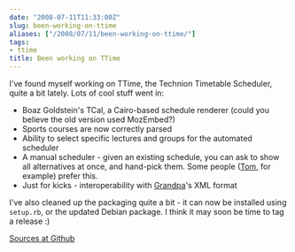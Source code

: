 ```yaml
---
date: "2008-07-11T11:33:00Z"
slug: been-working-on-ttime
aliases: ["/2008/07/11/been-working-on-ttime/"]
tags:
- ttime
title: Been working on TTime
---
```


I've found myself working on TTime, the Technion Timetable Scheduler, quite a
bit lately. Lots of cool stuff went in:

* Boaz Goldstein's TCal, a Cairo-based schedule renderer (could you believe the
  old version used MozEmbed?)
* Sports courses are now correctly parsed
* Ability to select specific lectures and groups for the automated scheduler
* A manual scheduler - given an existing schedule, you can ask to show all
  alternatives at once, and hand-pick them. Some people
  ([Tom](http://iiafw.com), for example) prefer this.
* Just for kicks - interoperability with [Grandpa](http://udonkey.com)'s XML
  format

I've also cleaned up the packaging quite a bit - it can now be installed using
`setup.rb`, or the updated Debian package. I think it may soon be time to tag a
release :)

[Sources at Github](http://github.com/lutzky/ttime)
